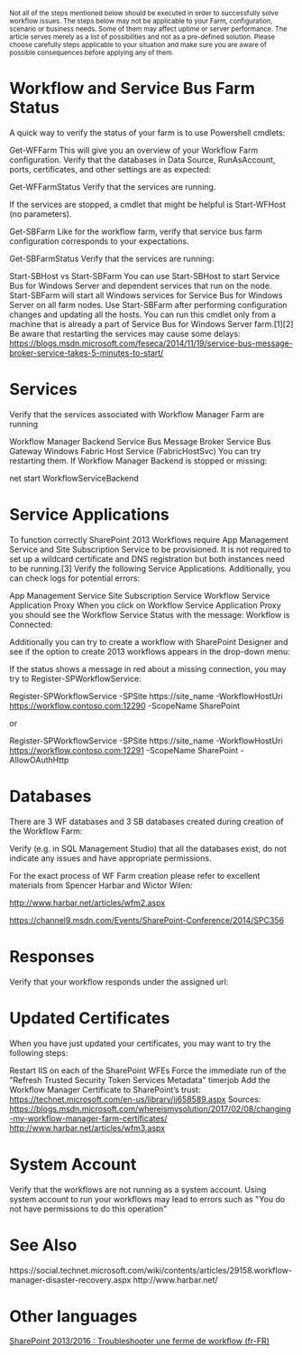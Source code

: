 <sup>
Not all of the steps mentioned below should be executed in order to successfully solve workflow issues. The steps below may not be applicable to your Farm, configuration, scenario or business needs. Some of them may affect uptime or server performance. The article serves merely as a list of possibilities and not as a pre-defined solution. Please choose carefully steps applicable to your situation and make sure you are aware of possible consequences before applying any of them.  
</sup>



<h1>Workflow and Service Bus Farm Status</h1>
A quick way to verify the status of your farm is to use Powershell cmdlets:

Get-WFFarm
This will give you an overview of your Workflow Farm configuration. Verify that the databases in Data Source, RunAsAccount, ports, certificates, and other settings are as expected:


Get-WFFarmStatus
Verify that the services are running. 


If the services are stopped, a cmdlet that might be helpful is Start-WFHost (no parameters).

Get-SBFarm
Like for the workflow farm, verify that service bus farm configuration corresponds to your expectations.

Get-SBFarmStatus
Verify that the services are running:


Start-SBHost vs Start-SBFarm
You can use Start-SBHost to start Service Bus for Windows Server and dependent services that run on the node.  Start-SBFarm will start all Windows services for Service Bus for Windows Server on all farm nodes. Use Start-SBFarm after performing configuration changes and updating all the hosts. You can run this cmdlet only from a machine that is already a part of Service Bus for Windows Server farm.[1][2]
Be aware that restarting the services may cause some delays: https://blogs.msdn.microsoft.com/feseca/2014/11/19/service-bus-message-broker-service-takes-5-minutes-to-start/ 


<h1>Services</h1>
Verify that the services associated with Workflow Manager Farm are running 

Workflow Manager Backend
Service Bus Message Broker
Service Bus Gateway
Windows Fabric Host Service (FabricHostSvc)
You can try restarting them. If Workflow Manager Backend is stopped or missing:

net start WorkflowServiceBackend

<h1>Service Applications</h1>
 To function correctly SharePoint 2013 Workflows require App Management Service and Site Subscription Service to be provisioned. It is not required to set up a wildcard certificate and DNS registration but both instances need to be running.[3] Verify the following Service Applications. Additionally, you can check logs for potential errors:

App Management Service
Site Subscription Service
Workflow Service Application Proxy
When you click on Workflow Service Application Proxy you should see the Workflow Service Status with the message: Workflow is Connected:




Additionally you can try to create a workflow with SharePoint Designer and see if the option to create 2013 workflows appears in the drop-down menu:
<image>

If the status shows a message in red about a missing connection, you may try to Register-SPWorkflowService:

Register-SPWorkflowService -SPSite https://site_name -WorkflowHostUri https://workflow.contoso.com:12290 -ScopeName SharePoint

or

Register-SPWorkflowService -SPSite https://site_name -WorkflowHostUri https://workflow.contoso.com:12291 -ScopeName SharePoint -AllowOAuthHttp


<h1>Databases</h1>
There are 3 WF databases and 3 SB databases created during creation of the Workflow Farm:





Verify (e.g. in SQL Management Studio) that all the databases exist, do not indicate any issues and have appropriate permissions.

For the exact process of WF Farm creation please refer to excellent materials from Spencer Harbar and Wictor Wilen: 

http://www.harbar.net/articles/wfm2.aspx

https://channel9.msdn.com/Events/SharePoint-Conference/2014/SPC356


<h1>Responses</h1>
Verify that your workflow responds under the assigned url:



<h1>Updated Certificates</h1>
When you have just updated your certificates, you may want to try the following steps:

Restart IIS on each of the SharePoint WFEs
Force the immediate run of the "Refresh Trusted Security Token Services Metadata" timerjob
Add the Workflow Manager Certificate to SharePoint’s trust: https://technet.microsoft.com/en-us/library/jj658589.aspx
Sources:
https://blogs.msdn.microsoft.com/whereismysolution/2017/02/08/changing-my-workflow-manager-farm-certificates/
http://www.harbar.net/articles/wfm3.aspx


<h1>System Account</h1>
Verify that the workflows are not running as a system account. Using system account to run your workflows may lead to errors such as "You do not have permissions to do this operation"


<h1>See Also</h1>
https://social.technet.microsoft.com/wiki/contents/articles/29158.workflow-manager-disaster-recovery.aspx
http://www.harbar.net/


<h1>Other languages</h1>
<a href="https://social.technet.microsoft.com/wiki/contents/articles/51976.sharepoint-20132016-troubleshooting-une-ferme-de-workflow-fr-fr.aspx"> SharePoint 2013/2016 : Troubleshooter une ferme de workflow (fr-FR)</a>
